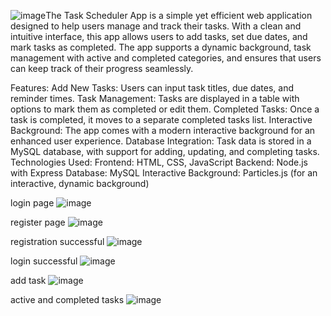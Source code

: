 ![image](https://github.com/user-attachments/assets/cb05b82e-c865-4dc3-8710-f60d83402b6a)The Task Scheduler App is a simple yet efficient web application designed to help users manage and track their tasks. With a clean and intuitive interface, this app allows users to add tasks, set due dates, and mark tasks as completed. The app supports a dynamic background, task management with active and completed categories, and ensures that users can keep track of their progress seamlessly.

Features:
Add New Tasks: Users can input task titles, due dates, and reminder times.
Task Management: Tasks are displayed in a table with options to mark them as completed or edit them.
Completed Tasks: Once a task is completed, it moves to a separate completed tasks list.
Interactive Background: The app comes with a modern interactive background for an enhanced user experience.
Database Integration: Task data is stored in a MySQL database, with support for adding, updating, and completing tasks.
Technologies Used:
Frontend: HTML, CSS, JavaScript
Backend: Node.js with Express
Database: MySQL
Interactive Background: Particles.js (for an interactive, dynamic background)

login page
![image](https://github.com/user-attachments/assets/74b99259-b865-44ec-ac0d-db30d408d1cd)

register page
![image](https://github.com/user-attachments/assets/d7424b3c-ae59-4ea9-a008-f2f33441aa99)

registration successful
![image](https://github.com/user-attachments/assets/431f1940-2578-46b9-a244-1743556cdfdb)

login successful
![image](https://github.com/user-attachments/assets/0e8c2d44-91cb-49ba-ba40-750f8c8ae79e)

add task
![image](https://github.com/user-attachments/assets/14ee1aa1-de2f-490e-bf4d-b404dee58828)

active and completed tasks
![image](https://github.com/user-attachments/assets/d6c47f2c-8c84-41c3-b41f-082a9cfd3e81)

